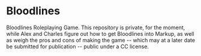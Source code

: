 Bloodlines
==========
Bloodlines Roleplaying Game.
This repository is private, for the moment, while Alex and Charles figure out how to get Bloodlines into Markup, as well as weigh the pros and cons of making the game -- which may at a later date be submitted for publication -- public under a CC license.
